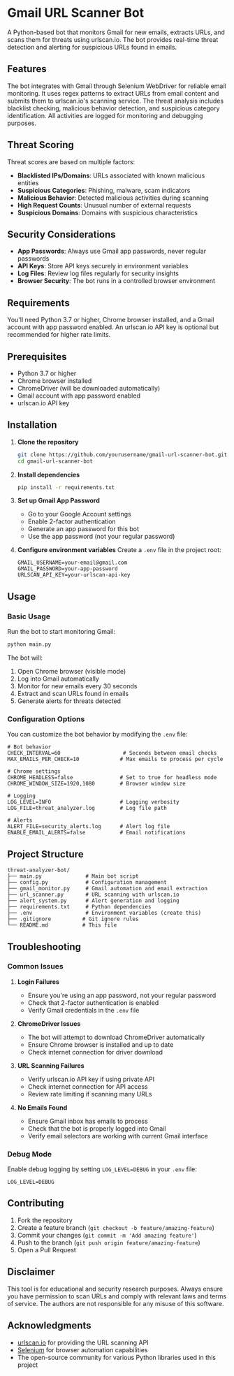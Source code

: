 # Gmail URL Scanner Bot

A Python-based bot that monitors Gmail for new emails, extracts URLs, and scans them for threats using urlscan.io. The bot provides real-time threat detection and alerting for suspicious URLs found in emails.

## Features

The bot integrates with Gmail through Selenium WebDriver for reliable email monitoring. It uses regex patterns to extract URLs from email content and submits them to urlscan.io's scanning service. The threat analysis includes blacklist checking, malicious behavior detection, and suspicious category identification. All activities are logged for monitoring and debugging purposes.


## Threat Scoring

Threat scores are based on multiple factors:
- **Blacklisted IPs/Domains**: URLs associated with known malicious entities
- **Suspicious Categories**: Phishing, malware, scam indicators
- **Malicious Behavior**: Detected malicious activities during scanning
- **High Request Counts**: Unusual number of external requests
- **Suspicious Domains**: Domains with suspicious characteristics

## Security Considerations

- **App Passwords**: Always use Gmail app passwords, never regular passwords
- **API Keys**: Store API keys securely in environment variables
- **Log Files**: Review log files regularly for security insights
- **Browser Security**: The bot runs in a controlled browser environment


## Requirements

You'll need Python 3.7 or higher, Chrome browser installed, and a Gmail account with app password enabled. An urlscan.io API key is optional but recommended for higher rate limits.


## Prerequisites

- Python 3.7 or higher
- Chrome browser installed
- ChromeDriver (will be downloaded automatically)
- Gmail account with app password enabled
- urlscan.io API key

## Installation

1. **Clone the repository**
   ```bash
   git clone https://github.com/yourusername/gmail-url-scanner-bot.git
   cd gmail-url-scanner-bot
   ```

2. **Install dependencies**
   ```bash
   pip install -r requirements.txt
   ```

3. **Set up Gmail App Password**
   - Go to your Google Account settings
   - Enable 2-factor authentication
   - Generate an app password for this bot
   - Use the app password (not your regular password)

4. **Configure environment variables**
   Create a `.env` file in the project root:
   ```env
   GMAIL_USERNAME=your-email@gmail.com
   GMAIL_PASSWORD=your-app-password
   URLSCAN_API_KEY=your-urlscan-api-key
   ```

## Usage

### Basic Usage

Run the bot to start monitoring Gmail:

```bash
python main.py
```

The bot will:
1. Open Chrome browser (visible mode)
2. Log into Gmail automatically
3. Monitor for new emails every 30 seconds
4. Extract and scan URLs found in emails
5. Generate alerts for threats detected

### Configuration Options

You can customize the bot behavior by modifying the `.env` file:

```env
# Bot behavior
CHECK_INTERVAL=60                    # Seconds between email checks
MAX_EMAILS_PER_CHECK=10             # Max emails to process per cycle

# Chrome settings
CHROME_HEADLESS=false               # Set to true for headless mode
CHROME_WINDOW_SIZE=1920,1080        # Browser window size

# Logging
LOG_LEVEL=INFO                      # Logging verbosity
LOG_FILE=threat_analyzer.log        # Log file path

# Alerts
ALERT_FILE=security_alerts.log      # Alert log file
ENABLE_EMAIL_ALERTS=false           # Email notifications
```

## Project Structure

```
threat-analyzer-bot/
├── main.py              # Main bot script
├── config.py            # Configuration management
├── gmail_monitor.py     # Gmail automation and email extraction
├── url_scanner.py       # URL scanning with urlscan.io
├── alert_system.py      # Alert generation and logging
├── requirements.txt     # Python dependencies
├── .env                 # Environment variables (create this)
├── .gitignore          # Git ignore rules
└── README.md           # This file
```


## Troubleshooting

### Common Issues

1. **Login Failures**
   - Ensure you're using an app password, not your regular password
   - Check that 2-factor authentication is enabled
   - Verify Gmail credentials in the `.env` file

2. **ChromeDriver Issues**
   - The bot will attempt to download ChromeDriver automatically
   - Ensure Chrome browser is installed and up to date
   - Check internet connection for driver download

3. **URL Scanning Failures**
   - Verify urlscan.io API key if using private API
   - Check internet connection for API access
   - Review rate limiting if scanning many URLs

4. **No Emails Found**
   - Ensure Gmail inbox has emails to process
   - Check that the bot is properly logged into Gmail
   - Verify email selectors are working with current Gmail interface

### Debug Mode

Enable debug logging by setting `LOG_LEVEL=DEBUG` in your `.env` file:

```env
LOG_LEVEL=DEBUG
```

## Contributing

1. Fork the repository
2. Create a feature branch (`git checkout -b feature/amazing-feature`)
3. Commit your changes (`git commit -m 'Add amazing feature'`)
4. Push to the branch (`git push origin feature/amazing-feature`)
5. Open a Pull Request


## Disclaimer

This tool is for educational and security research purposes. Always ensure you have permission to scan URLs and comply with relevant laws and terms of service. The authors are not responsible for any misuse of this software.


## Acknowledgments

- [urlscan.io](https://urlscan.io) for providing the URL scanning API
- [Selenium](https://selenium.dev/) for browser automation capabilities
- The open-source community for various Python libraries used in this project 